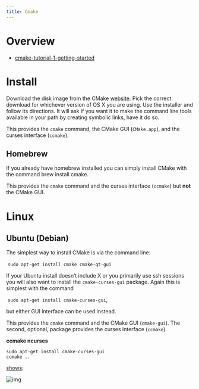 ```yaml
---
title: Cmake
---
```



# Overview
- [cmake-tutorial-1-getting-started](https://www.johnlamp.net/cmake-tutorial-1-getting-started.html#DownloadAndInstall1)

#  Install

Download the disk image from the CMake [website](http://www.cmake.org/cmake/resources/software.html). Pick the correct download for whichever version of OS X you are using. Use the installer and follow its directions. It will ask if you want it to make the command line tools available in your path by creating symbolic links, have it do so.

This provides the `cmake` command, the CMake GUI (`CMake.app`), and the curses interface (`ccmake`).

## Homebrew

If you already have homebrew installed you can simply install CMake with the command brew install cmake.

This provides the `cmake` command and the curses interface (`ccmake`) but **not** the CMake GUI.

# Linux
## Ubuntu (Debian)

The simplest way to install CMake is via the command line:

​	``sudo apt-get install cmake cmake-qt-gui``

 If your Ubuntu install doesn’t include X or you primarily use ssh sessions you will also want to install the `cmake-curses-gui` package. Again this is simplest with the command

​	 ``sudo apt-get install cmake-curses-gui``,

but either GUI interface can be used instead.

This provides the `cmake` command and the CMake GUI (`cmake-gui`). The second, optional, package provides the curses interface (`ccmake`).

**ccmake ncurses**

```
sudo apt-get install cmake-curses-gui
ccmake ..
```

[shows](https://stackoverflow.com/questions/16851084/how-to-list-all-cmake-build-options-and-their-default-values):

![img](https://i.stack.imgur.com/ohmjl.png)
